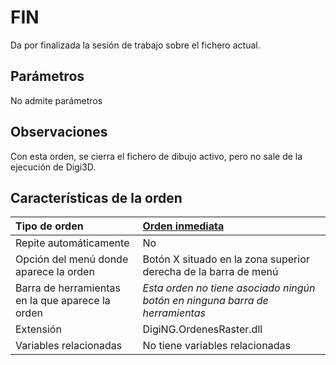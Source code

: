 # FIN

Da por finalizada la sesión de trabajo sobre el fichero actual.

## Parámetros

No admite parámetros

## Observaciones

Con esta orden, se cierra el fichero de dibujo activo, pero no sale de la ejecución de Digi3D.

## Características de la orden

| Tipo de orden | [Orden inmediata]() |
| :--- | :--- |
| Repite automáticamente | No |
| Opción del menú donde aparece la orden | Botón X situado en la zona superior derecha de la barra de menú |
| Barra de herramientas en la que aparece la orden | _Esta orden no tiene asociado ningún botón en ninguna barra de herramientas_ |
| Extensión | DigiNG.OrdenesRaster.dll |
| Variables relacionadas | No tiene variables relacionadas |



